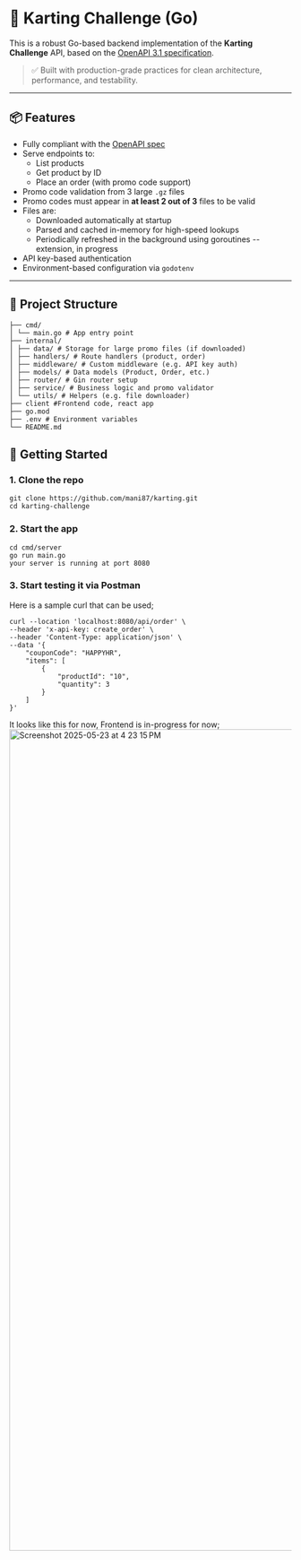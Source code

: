 # 🛒 Karting Challenge (Go)

This is a robust Go-based backend implementation of the **Karting Challenge** API, based on the [OpenAPI 3.1 specification](https://swagger.io/specification/).

> ✅ Built with production-grade practices for clean architecture, performance, and testability.

---

## 📦 Features

- Fully compliant with the [OpenAPI spec](https://orderfoodonline.deno.dev/public/openapi.yaml)
- Serve endpoints to:
  - List products
  - Get product by ID
  - Place an order (with promo code support)
- Promo code validation from 3 large `.gz` files
- Promo codes must appear in **at least 2 out of 3** files to be valid
- Files are:
  - Downloaded automatically at startup
  - Parsed and cached in-memory for high-speed lookups
  - Periodically refreshed in the background using goroutines -- extension, in progress
- API key-based authentication
- Environment-based configuration via `godotenv`

---

## 📁 Project Structure
```
├── cmd/
│ └── main.go # App entry point
├── internal/
│ ├── data/ # Storage for large promo files (if downloaded)
│ ├── handlers/ # Route handlers (product, order)
│ ├── middleware/ # Custom middleware (e.g. API key auth)
│ ├── models/ # Data models (Product, Order, etc.)
│ ├── router/ # Gin router setup
│ ├── service/ # Business logic and promo validator
│ └── utils/ # Helpers (e.g. file downloader)
├── client #Frontend code, react app
├── go.mod
├── .env # Environment variables
└── README.md
```

## 🚀 Getting Started

### 1. Clone the repo
```
git clone https://github.com/mani87/karting.git
cd karting-challenge
```

### 2. Start the app
```
cd cmd/server
go run main.go
your server is running at port 8080
```

### 3. Start testing it via Postman
Here is a sample curl that can be used;
```
curl --location 'localhost:8080/api/order' \
--header 'x-api-key: create_order' \
--header 'Content-Type: application/json' \
--data '{
    "couponCode": "HAPPYHR",
    "items": [
        {
            "productId": "10",
            "quantity": 3
        }
    ]
}'
```
It looks like this for now, Frontend is in-progress for now;
<img width="1466" alt="Screenshot 2025-05-23 at 4 23 15 PM" src="https://github.com/user-attachments/assets/f5848f4a-cdc8-4156-b465-16faee36fe7a" />


